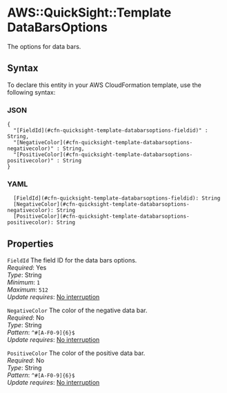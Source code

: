 # AWS::QuickSight::Template DataBarsOptions<a name="aws-properties-quicksight-template-databarsoptions"></a>

The options for data bars\.

## Syntax<a name="aws-properties-quicksight-template-databarsoptions-syntax"></a>

To declare this entity in your AWS CloudFormation template, use the following syntax:

### JSON<a name="aws-properties-quicksight-template-databarsoptions-syntax.json"></a>

```
{
  "[FieldId](#cfn-quicksight-template-databarsoptions-fieldid)" : String,
  "[NegativeColor](#cfn-quicksight-template-databarsoptions-negativecolor)" : String,
  "[PositiveColor](#cfn-quicksight-template-databarsoptions-positivecolor)" : String
}
```

### YAML<a name="aws-properties-quicksight-template-databarsoptions-syntax.yaml"></a>

```
  [FieldId](#cfn-quicksight-template-databarsoptions-fieldid): String
  [NegativeColor](#cfn-quicksight-template-databarsoptions-negativecolor): String
  [PositiveColor](#cfn-quicksight-template-databarsoptions-positivecolor): String
```

## Properties<a name="aws-properties-quicksight-template-databarsoptions-properties"></a>

`FieldId` <a name="cfn-quicksight-template-databarsoptions-fieldid"></a>
The field ID for the data bars options\.  
_Required_: Yes  
_Type_: String  
_Minimum_: `1`  
_Maximum_: `512`  
_Update requires_: [No interruption](https://docs.aws.amazon.com/AWSCloudFormation/latest/UserGuide/using-cfn-updating-stacks-update-behaviors.html#update-no-interrupt)

`NegativeColor` <a name="cfn-quicksight-template-databarsoptions-negativecolor"></a>
The color of the negative data bar\.  
_Required_: No  
_Type_: String  
_Pattern_: `^#[A-F0-9]{6}$`  
_Update requires_: [No interruption](https://docs.aws.amazon.com/AWSCloudFormation/latest/UserGuide/using-cfn-updating-stacks-update-behaviors.html#update-no-interrupt)

`PositiveColor` <a name="cfn-quicksight-template-databarsoptions-positivecolor"></a>
The color of the positive data bar\.  
_Required_: No  
_Type_: String  
_Pattern_: `^#[A-F0-9]{6}$`  
_Update requires_: [No interruption](https://docs.aws.amazon.com/AWSCloudFormation/latest/UserGuide/using-cfn-updating-stacks-update-behaviors.html#update-no-interrupt)
